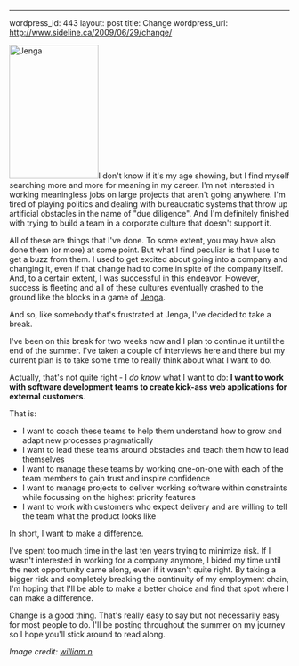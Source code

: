 --- 
wordpress_id: 443
layout: post
title: Change
wordpress_url: http://www.sideline.ca/2009/06/29/change/

<img class="right" title="Jenga" src="http://www.sideline.ca/images/articles/jenga.jpg" alt="Jenga" width="160" height="240" />I don't know if it's my age showing, but I find myself searching more and more for meaning in my career. I'm not interested in working meaningless jobs on large projects that aren't going anywhere. I'm tired of playing politics and dealing with bureaucratic systems that throw up artificial obstacles in the name of "due diligence". And I'm definitely finished with trying to build a team in a corporate culture that doesn't support it.

All of these are things that I've done. To some extent, you may have also done them (or more) at some point. But what I find peculiar is that I use to get a buzz from them. I used to get excited about going into a company and changing it, even if that change had to come in spite of the company itself. And, to a certain extent, I was successful in this endeavor. However, success is fleeting and all of these cultures eventually crashed to the ground like the blocks in a game of <a href="http://en.wikipedia.org/wiki/Jenga">Jenga</a>.

And so, like somebody that's frustrated at Jenga, I've decided to take a break.

<!--more-->

I've been on this break for two weeks now and I plan to continue it until the end of the summer. I've taken a couple of interviews here and there but my current plan is to take some time to really think about what I want to do.

Actually, that's not quite right - I <em>do know</em> what I want to do:   <strong>I want to work with software development teams to create kick-ass web applications for external customers</strong>.

That is:
<ul>
	<li>I want to coach these teams to help them understand how to grow and adapt new processes pragmatically</li>
	<li>I want to lead these teams around obstacles and teach them how to lead themselves</li>
	<li>I want to manage these teams by working one-on-one with each of the team members to gain trust and inspire confidence</li>
	<li>I want to manage projects to deliver working software within constraints while focussing on the highest priority features</li>
	<li>I want to work with customers who expect delivery and are willing to tell the team what the product looks like</li>
</ul>
In short, I want to make a difference.

I've spent too much time in the last ten years trying to minimize risk. If I wasn't interested in working for a company anymore, I bided my time until the next opportunity came along, even if it wasn't quite right. By taking a bigger risk and completely breaking the continuity of my employment chain, I'm hoping that I'll be able to make a better choice and find that spot where I can make a difference.

Change is a good thing. That's really easy to say but not necessarily easy for most people to do. I'll be posting throughout the summer on my journey so I hope you'll stick around to read along.

<em>Image credit: <a href="http://www.flickr.com/photos/three27/1785039327/">william.n</a></em>
